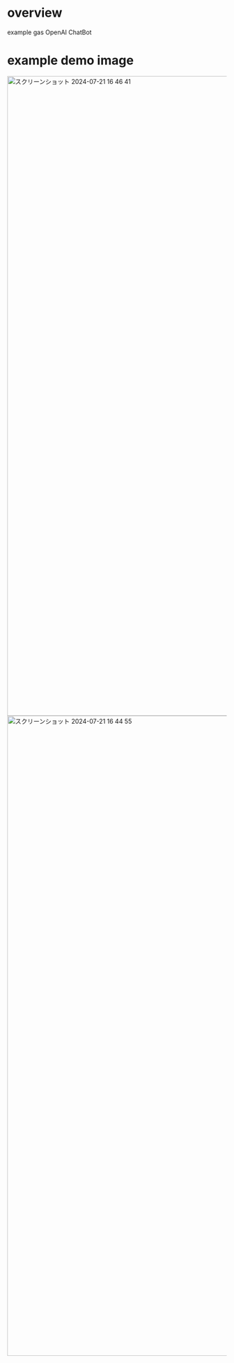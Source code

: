 # overview
example gas OpenAI ChatBot

# example demo image

<img width="1465" alt="スクリーンショット 2024-07-21 16 46 41" src="https://github.com/user-attachments/assets/1197432d-d321-40d8-98bd-1d4ffa882884">

<img width="1466" alt="スクリーンショット 2024-07-21 16 44 55" src="https://github.com/user-attachments/assets/d8cc9710-f58c-4655-a006-6ff25f46c641">
